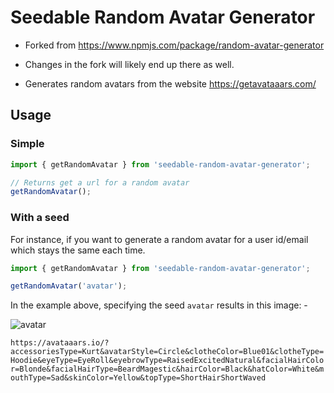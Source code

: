 # Seedable Random Avatar Generator

- Forked from https://www.npmjs.com/package/random-avatar-generator

- Changes in the fork will likely end up there as well.

- Generates random avatars from the website https://getavataaars.com/

## Usage

### Simple 

```typescript
import { getRandomAvatar } from 'seedable-random-avatar-generator';

// Returns get a url for a random avatar
getRandomAvatar();
```

### With a seed

For instance, if you want to generate a random avatar for a user id/email which stays the same each time.


```typescript
import { getRandomAvatar } from 'seedable-random-avatar-generator';

getRandomAvatar('avatar'); 

```

In the example above, specifying the seed `avatar` results in this image: -

![avatar](https://avataaars.io/?accessoriesType=Kurt&avatarStyle=Circle&clotheColor=Blue01&clotheType=Hoodie&eyeType=EyeRoll&eyebrowType=RaisedExcitedNatural&facialHairColor=Blonde&facialHairType=BeardMagestic&hairColor=Black&hatColor=White&mouthType=Sad&skinColor=Yellow&topType=ShortHairShortWaved "Avatar with seed 'avatar'")

```https://avataaars.io/?accessoriesType=Kurt&avatarStyle=Circle&clotheColor=Blue01&clotheType=Hoodie&eyeType=EyeRoll&eyebrowType=RaisedExcitedNatural&facialHairColor=Blonde&facialHairType=BeardMagestic&hairColor=Black&hatColor=White&mouthType=Sad&skinColor=Yellow&topType=ShortHairShortWaved```